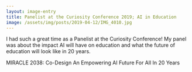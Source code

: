 ```yaml
---
layout: image-entry
title: Panelist at the Curiosity Conference 2019; AI in Education
image: /assets/img/posts/2019-04-12/IMG_4010.jpg
---
```

I had such a great time as a Panelist at the Curiosity Conference!  My panel was about the impact AI will have on education and what the future of education will look like in 20 years.

MIRACLE 2038: Co-Design An Empowering AI Future For All In 20 Years
